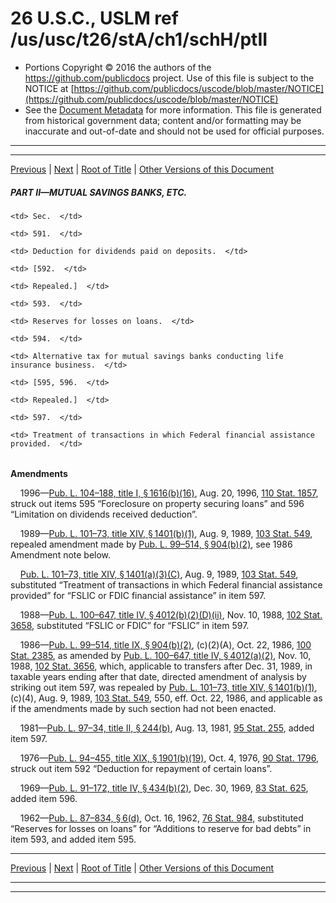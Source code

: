 ---
---

# 26 U.S.C., USLM ref /us/usc/t26/stA/ch1/schH/ptII

* Portions Copyright © 2016 the authors of the https://github.com/publicdocs project.
  Use of this file is subject to the NOTICE at [https://github.com/publicdocs/uscode/blob/master/NOTICE](https://github.com/publicdocs/uscode/blob/master/NOTICE)
* See the [Document Metadata](././../../../../../../..//README.md) for more information.
  This file is generated from historical government data; content and/or formatting may be inaccurate and out-of-date and should not be used for official purposes.

----------
----------

[Previous](./../../../../../../..//us/usc/t26/stA/ch1/schH/ptI/m__us_usc_t26_s586.md) | [Next](./../../../../../../..//us/usc/t26/stA/ch1/schH/ptII/m__us_usc_t26_s591.md) | [Root of Title](./../../../../../../../) | [Other Versions of this Document](https://publicdocs.github.io/go/links?ns=uslm&ref=%2Fus%2Fusc%2Ft26%2FstA%2Fch1%2FschH%2FptII)

##### PART II—MUTUAL SAVINGS BANKS, ETC.

<table>

  <tr>

    <td> Sec.  </td>

  </tr>

  <tr>

    <td> 591.  </td>

    <td> Deduction for dividends paid on deposits.  </td>

  </tr>

  <tr>

    <td> [592.  </td>

    <td> Repealed.]  </td>

  </tr>

  <tr>

    <td> 593.  </td>

    <td> Reserves for losses on loans.  </td>

  </tr>

  <tr>

    <td> 594.  </td>

    <td> Alternative tax for mutual savings banks conducting life insurance business.  </td>

  </tr>

  <tr>

    <td> [595, 596.  </td>

    <td> Repealed.]  </td>

  </tr>

  <tr>

    <td> 597.  </td>

    <td> Treatment of transactions in which Federal financial assistance provided.  </td>

  </tr>

</table>

 __Amendments__ 

    1996—[Pub. L. 104–188, title I, § 1616(b)(16)][/us/pl/104/188/s1616/b/16], Aug. 20, 1996, [110 Stat. 1857][/us/stat/110/1857], struck out items 595 “Foreclosure on property securing loans” and 596 “Limitation on dividends received deduction”.

    1989—[Pub. L. 101–73, title XIV, § 1401(b)(1)][/us/pl/101/73/s1401/b/1], Aug. 9, 1989, [103 Stat. 549][/us/stat/103/549], repealed amendment made by [Pub. L. 99–514, § 904(b)(2)][/us/pl/99/514/s904/b/2], see 1986 Amendment note below.

    [Pub. L. 101–73, title XIV, § 1401(a)(3)(C)][/us/pl/101/73/s1401/a/3/C], Aug. 9, 1989, [103 Stat. 549][/us/stat/103/549], substituted “Treatment of transactions in which Federal financial assistance provided” for “FSLIC or FDIC financial assistance” in item 597.

    1988—[Pub. L. 100–647, title IV, § 4012(b)(2)(D)(ii)][/us/pl/100/647/s4012/b/2/D/ii], Nov. 10, 1988, [102 Stat. 3658][/us/stat/102/3658], substituted “FSLIC or FDIC” for “FSLIC” in item 597.

    1986—[Pub. L. 99–514, title IX, § 904(b)(2)][/us/pl/99/514/s904/b/2], (c)(2)(A), Oct. 22, 1986, [100 Stat. 2385][/us/stat/100/2385], as amended by [Pub. L. 100–647, title IV, § 4012(a)(2)][/us/pl/100/647/s4012/a/2], Nov. 10, 1988, [102 Stat. 3656][/us/stat/102/3656], which, applicable to transfers after Dec. 31, 1989, in taxable years ending after that date, directed amendment of analysis by striking out item 597, was repealed by [Pub. L. 101–73, title XIV, § 1401(b)(1)][/us/pl/101/73/s1401/b/1], (c)(4), Aug. 9, 1989, [103 Stat. 549][/us/stat/103/549], 550, eff. Oct. 22, 1986, and applicable as if the amendments made by such section had not been enacted.

    1981—[Pub. L. 97–34, title II, § 244(b)][/us/pl/97/34/s244/b], Aug. 13, 1981, [95 Stat. 255][/us/stat/95/255], added item 597.

    1976—[Pub. L. 94–455, title XIX, § 1901(b)(19)][/us/pl/94/455/s1901/b/19], Oct. 4, 1976, [90 Stat. 1796][/us/stat/90/1796], struck out item 592 “Deduction for repayment of certain loans”.

    1969—[Pub. L. 91–172, title IV, § 434(b)(2)][/us/pl/91/172/s434/b/2], Dec. 30, 1969, [83 Stat. 625][/us/stat/83/625], added item 596.

    1962—[Pub. L. 87–834, § 6(d)][/us/pl/87/834/s6/d], Oct. 16, 1962, [76 Stat. 984][/us/stat/76/984], substituted “Reserves for losses on loans” for “Additions to reserve for bad debts” in item 593, and added item 595.

----------

[Previous](./../../../../../../..//us/usc/t26/stA/ch1/schH/ptI/m__us_usc_t26_s586.md) | [Next](./../../../../../../..//us/usc/t26/stA/ch1/schH/ptII/m__us_usc_t26_s591.md) | [Root of Title](./../../../../../../../) | [Other Versions of this Document](https://publicdocs.github.io/go/links?ns=uslm&ref=%2Fus%2Fusc%2Ft26%2FstA%2Fch1%2FschH%2FptII)

----------
----------

[/us/pl/104/188/s1616/b/16]: https://publicdocs.github.io/go/links?ns=uslm&ref=%2Fus%2Fpl%2F104%2F188%2Fs1616%2Fb%2F16
[/us/stat/110/1857]: https://publicdocs.github.io/go/links?ns=uslm&ref=%2Fus%2Fstat%2F110%2F1857
[/us/pl/101/73/s1401/b/1]: https://publicdocs.github.io/go/links?ns=uslm&ref=%2Fus%2Fpl%2F101%2F73%2Fs1401%2Fb%2F1
[/us/stat/103/549]: https://publicdocs.github.io/go/links?ns=uslm&ref=%2Fus%2Fstat%2F103%2F549
[/us/pl/99/514/s904/b/2]: https://publicdocs.github.io/go/links?ns=uslm&ref=%2Fus%2Fpl%2F99%2F514%2Fs904%2Fb%2F2
[/us/pl/101/73/s1401/a/3/C]: https://publicdocs.github.io/go/links?ns=uslm&ref=%2Fus%2Fpl%2F101%2F73%2Fs1401%2Fa%2F3%2FC
[/us/stat/103/549]: https://publicdocs.github.io/go/links?ns=uslm&ref=%2Fus%2Fstat%2F103%2F549
[/us/pl/100/647/s4012/b/2/D/ii]: https://publicdocs.github.io/go/links?ns=uslm&ref=%2Fus%2Fpl%2F100%2F647%2Fs4012%2Fb%2F2%2FD%2Fii
[/us/stat/102/3658]: https://publicdocs.github.io/go/links?ns=uslm&ref=%2Fus%2Fstat%2F102%2F3658
[/us/pl/99/514/s904/b/2]: https://publicdocs.github.io/go/links?ns=uslm&ref=%2Fus%2Fpl%2F99%2F514%2Fs904%2Fb%2F2
[/us/stat/100/2385]: https://publicdocs.github.io/go/links?ns=uslm&ref=%2Fus%2Fstat%2F100%2F2385
[/us/pl/100/647/s4012/a/2]: https://publicdocs.github.io/go/links?ns=uslm&ref=%2Fus%2Fpl%2F100%2F647%2Fs4012%2Fa%2F2
[/us/stat/102/3656]: https://publicdocs.github.io/go/links?ns=uslm&ref=%2Fus%2Fstat%2F102%2F3656
[/us/pl/101/73/s1401/b/1]: https://publicdocs.github.io/go/links?ns=uslm&ref=%2Fus%2Fpl%2F101%2F73%2Fs1401%2Fb%2F1
[/us/stat/103/549]: https://publicdocs.github.io/go/links?ns=uslm&ref=%2Fus%2Fstat%2F103%2F549
[/us/pl/97/34/s244/b]: https://publicdocs.github.io/go/links?ns=uslm&ref=%2Fus%2Fpl%2F97%2F34%2Fs244%2Fb
[/us/stat/95/255]: https://publicdocs.github.io/go/links?ns=uslm&ref=%2Fus%2Fstat%2F95%2F255
[/us/pl/94/455/s1901/b/19]: https://publicdocs.github.io/go/links?ns=uslm&ref=%2Fus%2Fpl%2F94%2F455%2Fs1901%2Fb%2F19
[/us/stat/90/1796]: https://publicdocs.github.io/go/links?ns=uslm&ref=%2Fus%2Fstat%2F90%2F1796
[/us/pl/91/172/s434/b/2]: https://publicdocs.github.io/go/links?ns=uslm&ref=%2Fus%2Fpl%2F91%2F172%2Fs434%2Fb%2F2
[/us/stat/83/625]: https://publicdocs.github.io/go/links?ns=uslm&ref=%2Fus%2Fstat%2F83%2F625
[/us/pl/87/834/s6/d]: https://publicdocs.github.io/go/links?ns=uslm&ref=%2Fus%2Fpl%2F87%2F834%2Fs6%2Fd
[/us/stat/76/984]: https://publicdocs.github.io/go/links?ns=uslm&ref=%2Fus%2Fstat%2F76%2F984


